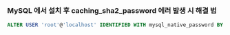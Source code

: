 ### MySQL 에서 설치 후 caching_sha2_password 에러 발생 시 해결 법

```SQL
ALTER USER 'root'@'localhost' IDENTIFIED WITH mysql_native_password BY 'your mySQL initial password';
```
